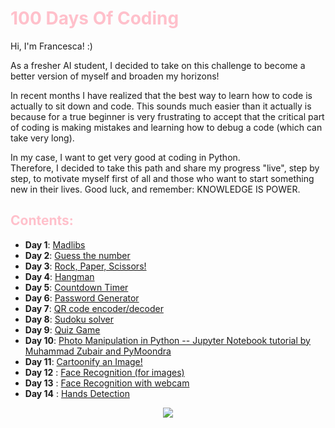 # <span style="color: pink"> 100 Days Of Coding </span>

Hi, I'm Francesca! :) 

As a fresher AI student, I decided to take on this challenge to become a better version of myself and broaden my horizons! 

In recent months I have realized that the best way to learn how to code is actually to sit down and code. This sounds much easier than it actually is because for a true beginner is very frustrating to accept that the critical part of coding is making mistakes and learning how to debug a code (which can take very long). 

In my case, I want to get very good at coding in Python. \
Therefore, I decided to take this path and share my progress "live", step by step, to motivate myself first of all and those who want to start something new in their lives. Good luck, and remember: KNOWLEDGE IS POWER.

## <span style="color: pink"> Contents: </span>
- **Day 1**: [Madlibs](https://github.com/hikkaaa/100-Days-Of-Coding/blob/master/madlibs.py)
- **Day 2**: [Guess the number ](https://github.com/hikkaaa/100-Days-Of-Coding/tree/master/guess_the_number)
- **Day 3**: [Rock, Paper, Scissors!](https://github.com/hikkaaa/100-Days-Of-Coding/blob/master/rock_paper_scissors.py)
- **Day 4**: [Hangman](https://github.com/hikkaaa/100-Days-Of-Coding/tree/master/hangman)
- **Day 5**: [Countdown Timer](https://github.com/hikkaaa/100-Days-Of-Coding/blob/master/countdown_timer.py)
- **Day 6**: [Password Generator](https://github.com/hikkaaa/100-Days-Of-Coding/blob/master/password_generator.py)
- **Day 7**: [QR code encoder/decoder](https://github.com/hikkaaa/100-Days-Of-Coding/tree/master/QR_Code)
- **Day 8**: [Sudoku solver](https://github.com/hikkaaa/100-Days-Of-Coding/blob/master/sudoku_solver.py)
- **Day 9**: [Quiz Game](https://github.com/hikkaaa/100-Days-Of-Coding/blob/master/quiz_game.py)
- **Day 10**: [Photo Manipulation in Python -- Jupyter Notebook tutorial by Muhammad Zubair and PyMoondra](https://github.com/hikkaaa/100-Days-Of-Coding/blob/master/Photo%20Manipulation/Photo%20Manipulation%20in%20Python.ipynb)
- **Day 11**: [Cartoonify an Image!](https://github.com/hikkaaa/100-Days-Of-Coding/blob/master/cartoonify_image.py)
- **Day 12** : [Face Recognition (for images)](https://github.com/hikkaaa/100-Days-Of-Coding/tree/master/Face%20Recognition)
- **Day 13** : [Face Recognition with webcam](https://github.com/hikkaaa/100-Days-Of-Coding/blob/master/FACE_DETECTION/face_recognition_webcam/facerecognition_webcam.py)
- **Day 14** : [Hands Detection](https://github.com/hikkaaa/100-Days-Of-Coding/blob/master/hand_detection.py)

<center>
  <img src="https://static.vecteezy.com/system/resources/thumbnails/003/430/760/small/cute-pink-unicorn-logo-with-slogan-vector.jpg">
</center>









